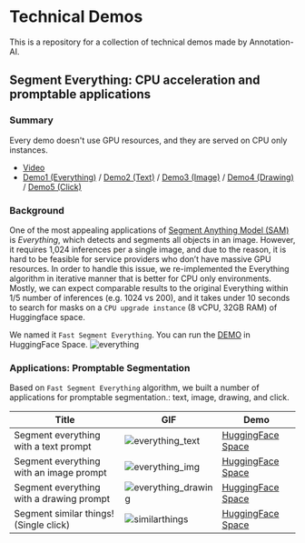 # Technical Demos
This is a repository for a collection of technical demos made by Annotation-AI.

## Segment Everything: CPU acceleration and promptable applications
### Summary
Every demo doesn't use GPU resources, and they are served on CPU only instances.
- [Video](https://youtu.be/YLoCytavo-w)
- [Demo1 (Everything)](https://huggingface.co/spaces/Annotation-AI/fast-segment-everything) / [Demo2 (Text)](https://huggingface.co/spaces/Annotation-AI/fast-segment-everything-with-text-prompt) / [Demo3 (Image)](https://huggingface.co/spaces/Annotation-AI/fast-segment-everything-with-image-prompt) / [Demo4 (Drawing)](https://huggingface.co/spaces/Annotation-AI/fast-segment-everything-with-drawing-prompt) / [Demo5 (Click)](https://huggingface.co/spaces/Annotation-AI/segment-similarthings)

### Background
One of the most appealing applications of [Segment Anything Model (SAM)](https://segment-anything.com/) is *Everything*, which detects and segments all objects in an image.
However, it requires 1,024 inferences per a single image, and due to the reason, it is hard to be feasible for service providers who don’t have massive GPU resources.
In order to handle this issue, we re-implemented the Everything algorithm in iterative manner that is better for CPU only environments.
Mostly, we can expect comparable results to the original Everything within 1/5 number of inferences (e.g. 1024 vs 200), and it takes under 10 seconds to search for masks on a `CPU upgrade instance` (8 vCPU, 32GB RAM) of Huggingface space.

We named it `Fast Segment Everything`.
You can run the [DEMO](https://huggingface.co/spaces/Annotation-AI/fast-segment-everything) in HuggingFace Space.
![everything](https://github.com/annotation-ai/technical-demo/assets/14961526/7eb403bf-319a-41ae-815c-152fb279c25e)

### Applications: Promptable Segmentation
Based on `Fast Segment Everything` algorithm, we built a number of applications for promptable segmentation.: text, image, drawing, and click.

|Title|GIF|Demo|
|---|---|---|
|Segment everything with a text prompt|![everything_text](https://github.com/annotation-ai/technical-demo/assets/14961526/65d47323-0ceb-4881-9713-8c3f8c3ced0c)|[HuggingFace Space](https://huggingface.co/spaces/Annotation-AI/fast-segment-everything-with-text-prompt)|
|Segment everything with an image prompt|![everything_img](https://github.com/annotation-ai/technical-demo/assets/14961526/e5ef08b7-cb37-42bb-bb95-0298f0c2410e)|[HuggingFace Space](https://huggingface.co/spaces/Annotation-AI/fast-segment-everything-with-image-prompt)|
|Segment everything with a drawing prompt|![everything_drawing](https://github.com/annotation-ai/technical-demo/assets/14961526/0a10793d-9a35-4509-b667-9ccecfd3f737)|[HuggingFace Space](https://huggingface.co/spaces/Annotation-AI/fast-segment-everything-with-drawing-prompt)|
|Segment similar things! (Single click)|![similarthings](https://github.com/annotation-ai/technical-demo/assets/14961526/c7a04665-375e-4d37-8d5a-ee6b944d08a9)| [HuggingFace Space](https://huggingface.co/spaces/Annotation-AI/segment-similarthings)|
